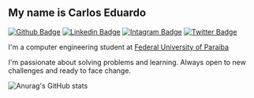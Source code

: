 ## My name is Carlos Eduardo 
[![Github Badge](https://img.shields.io/badge/-Github-000?style=flat-square&logo=Github&logoColor=white&link=https://github.com/carloseduardocsf)](https://github.com/carloseduardocsf)
[![Linkedin Badge](https://img.shields.io/badge/-LinkedIn-blue?style=flat-square&logo=Linkedin&logoColor=white&link=https://www.linkedin.com/in/carlos-cavalcanti-219a731ab/)](https://www.linkedin.com/in/carlos-cavalcanti-219a731ab/)
[![Intagram Badge](https://img.shields.io/badge/-Instagram-8a2be2?style=flat-square&labelColor=8a2be2&logo=instagram&logoColor=white&link=https://www.instagram.com/caducavalcanti/)](https://www.instagram.com/caducavalcanti/)
[![Twitter Badge](https://img.shields.io/badge/-Gmail-ff0000?style=flat-square&labelColor=ff0000&logo=gmail&logoColor=white&link=mailto:carlos.cavalcanti@academico.ufpb.br)](mailto:carlos.cavalcanti@academico.ufpb.br)


I'm a computer engineering student at [Federal University of Paraíba](http://ci.ufpb.br/)

I'm passionate about solving problems and learning. Always open to new challenges and ready to face change.


![Anurag's GitHub stats](https://github-readme-stats.vercel.app/api?username=carloseduardocsf&theme=radical&show_icons=true)



<!--
**carloseduardocsf/carloseduardocsf** is a ✨ _special_ ✨ repository because its `README.md` (this file) appears on your GitHub profile.

Here are some ideas to get you started:
 ### Hi there 👋
- 🌱 I’m currently learning 
- 👯 I’m looking to collaborate on 
- 🤔 I’m looking for help with 
- 💬 Ask me about 
- 📫 How to reach me 
- 😄 Pronouns 
- ⚡ Fun fact 
- <img src="https://gist.githubusercontent.com/rowhitswami/8e1b262ffc0f2368890b72fbe26bacb5/raw/068f8cb8d21e579e5d46f75918c64eeaf97f19a0/hello.gif" width="400" height="150" />
- <p><img align="center" src="https://github-readme-streak-stats.herokuapp.com/?user=carloseduardocsf&" alt="carloseduardocsf" /></p>
- [![Top Langs](https://github-readme-stats.vercel.app/api/top-langs/?username=carloseduardocsf&layout=compact)](https://github.com/carloseduardocsf/github-readme-stats)
-->
 
